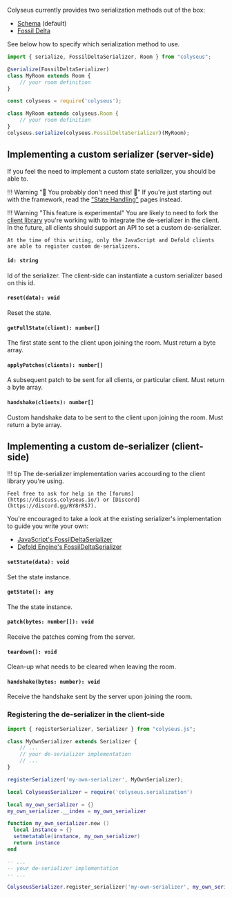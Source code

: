 Colyseus currently provides two serialization methods out of the box:

- [Schema](/state/schema/) (default)
- [Fossil Delta](/state/fossil-delta/)

See below how to specify which serialization method to use.

```typescript fct_label="TypeScript"
import { serialize, FossilDeltaSerializer, Room } from "colyseus";

@serialize(FossilDeltaSerializer)
class MyRoom extends Room {
    // your room definition
}
```

```javascript fct_label="JavaScript"
const colyseus = require('colyseus');

class MyRoom extends colyseus.Room {
    // your room definition
}
colyseus.serialize(colyseus.FossilDeltaSerializer)(MyRoom);
```

## Implementing a custom serializer (server-side)

If you feel the need to implement a custom state serializer, you should be able to.

!!! Warning "👻 You probably don't need this! 👻"
    If you're just starting out with the framework, read the ["State Handling"](/state/overview/) pages instead.

!!! Warning "This feature is experimental"
    You are likely to need to fork the [client library](/client/) you're working with to integrate the de-serializer in the client. In the future, all clients should support an API to set a custom de-serializer.

    At the time of this writing, only the JavaScript and Defold clients are able to register custom de-serializers.

#### `id: string`

Id of the serializer. The client-side can instantiate a custom serializer based on this id.

#### `reset(data): void`

Reset the state.

#### `getFullState(client): number[]`

The first state sent to the client upon joining the room. Must return a byte array.

#### `applyPatches(clients): number[]`

A subsequent patch to be sent for all clients, or particular client. Must return a byte array.

#### `handshake(clients): number[]`

Custom handshake data to be sent to the client upon joining the room. Must return a byte array.

## Implementing a custom de-serializer (client-side)

!!! tip
    The de-serializer implementation varies accourding to the client library you're using.

    Feel free to ask for help in the [forums](https://discuss.colyseus.io/) or [Discord](https://discord.gg/RY8rRS7).

You're encouraged to take a look at the existing serializer's implementation to guide you write your own:

- [JavaScript's FossilDeltaSerializer](https://github.com/colyseus/colyseus.js/blob/0.10.x/src/serializer/FossilDeltaSerializer.ts)
- [Defold Engine's FossilDeltaSerializer](https://github.com/colyseus/colyseus-defold/blob/0.10.x/colyseus/serialization/fossil_delta.lua)

#### `setState(data): void`

Set the state instance.

#### `getState(): any`

The the state instance.

#### `patch(bytes: number[]): void`

Receive the patches coming from the server.

#### `teardown(): void`

Clean-up what needs to be cleared when leaving the room.

#### `handshake(bytes: number): void`

Receive the handshake sent by the server upon joining the room.

### Registering the de-serializer in the client-side

```typescript fct_label="TypeScript"
import { registerSerializer, Serializer } from "colyseus.js";

class MyOwnSerializer extends Serializer {
    // ...
    // your de-serializer implementation
    // ...
}

registerSerializer('my-own-serializer', MyOwnSerializer);
```

```lua fct_label="Defold / LUA"
local ColyseusSerializer = require('colyseus.serialization')

local my_own_serializer = {}
my_own_serializer.__index = my_own_serializer

function my_own_serializer.new ()
  local instance = {}
  setmetatable(instance, my_own_serializer)
  return instance
end

-- ...
-- your de-serializer implementation
-- ...

ColyseusSerializer.register_serializer('my-own-serializer', my_own_serializer)
```